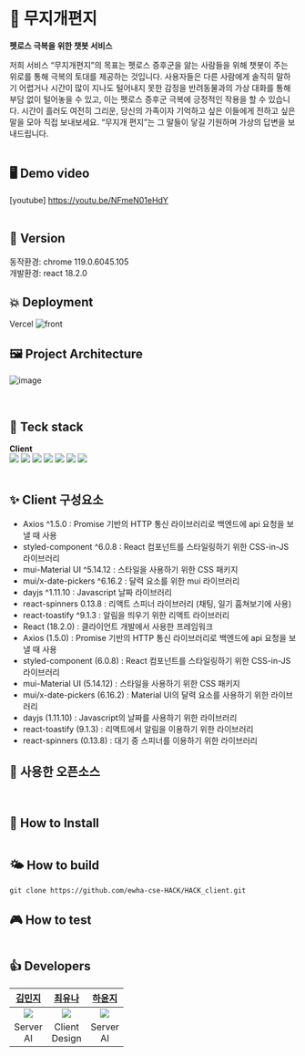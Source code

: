 # 🌈 무지개편지
<b>펫로스 극복을 위한 챗봇 서비스</b>

저희 서비스 “무지개편지”의 목표는 펫로스 증후군을 앓는 사람들을 위해 챗봇이 주는 위로를 통해 극복의 토대를 제공하는 것입니다. 사용자들은 다른 사람에게 솔직히 말하기 어렵거나 시간이 많이 지나도 털어내지 못한 감정을 반려동물과의 가상 대화를 통해 부담 없이 털어놓을 수 있고, 이는 펫로스 증후군 극복에 긍정적인 작용을 할 수 있습니다. 시간이 흘러도 여전히 그리운, 당신의 가족이자 기억하고 싶은 이들에게 전하고 싶은 말을 모아 직접 보내보세요. “무지개 편지”는 그 말들이 닿길 기원하며 가상의 답변을 보내드립니다.
<br>
<br>

## 🖥️ Demo video
[youtube] https://youtu.be/NFmeN01eHdY
<br>
<br>

## 🚀 Version
동작환경: chrome 119.0.6045.105
<br> 개발환경: react 18.2.0

## 💥 Deployment
Vercel
![front](https://github.com/ewha-cse-HACK/HACK_client/assets/79117648/f1240f60-d42b-4653-aaa7-396e96180860)

## 🖼️ Project Architecture
![image](https://github.com/ewha-cse-HACK/HACK_Server/assets/67634926/99676a61-6f99-48af-8b07-4c52f4c09ec5)
<br>

<br>

## 💪 Teck stack
<b>Client</b> <br>
<img src="https://img.shields.io/badge/HTML5-E34F26?style=for-the-badge&logo=HTML5&logoColor=white"/></a> <img src="https://img.shields.io/badge/CSS3-1572B6?style=for-the-badge&logo=CSS3&logoColor=white"/></a>
<img src="https://img.shields.io/badge/JavaScript-F7DF1E?style=for-the-badge&logo=JavaScript&logoColor=white"/></a>
<img src="https://img.shields.io/badge/styledcomponents-DB7093?style=for-the-badge&logo=styledcomponents&logoColor=white"/></a>
<img src="https://img.shields.io/badge/Vercel-000000?style=for-the-badge&logo=Vercel&logoColor=white"/></a>
<img src="https://img.shields.io/badge/React-61DAFB?style=for-the-badge&logo=React&logoColor=white"/></a>
<img src="https://img.shields.io/badge/Axios-5A29E4?style=for-the-badge&logo=Axios&logoColor=white"/></a>
<br>
<br>

## ✨ Client 구성요소
- Axios ^1.5.0 : Promise 기반의 HTTP 통신 라이브러리로 백엔드에 api 요청을 보낼 때 사용
- styled-component ^6.0.8 : React 컴포넌트를 스타일링하기 위한 CSS-in-JS 라이브러리
- mui-Material UI ^5.14.12 : 스타일을 사용하기 위한 CSS 패키지
- mui/x-date-pickers ^6.16.2 : 달력 요소를 위한 mui 라이브러리
- dayjs ^1.11.10 : Javascript 날짜 라이브러리
- react-spinners 0.13.8 : 리액트 스피너 라이브러리 (채팅, 일기 훔쳐보기에 사용)
- react-toastify ^9.1.3 : 알림을 띄우기 위한 리액트 라이브러리
- React (18.2.0) : 클라이언트 개발에서 사용한 프레임워크
- Axios (1.5.0) : Promise 기반의 HTTP 통신 라이브러리로 백엔드에 api 요청을 보낼 때 사용
- styled-component (6.0.8) : React 컴포넌트를 스타일링하기 위한 CSS-in-JS 라이브러리
- mui-Material UI (5.14.12) : 스타일을 사용하기 위한 CSS 패키지
- mui/x-date-pickers (6.16.2) : Material UI의 달력 요소를 사용하기 위한 라이브러리
- dayjs (1.11.10) : Javascript의 날짜를 사용하기 위한 라이브러리
- react-toastify (9.1.3) : 리액트에서 알림을 이용하기 위한 라이브러리
- react-spinners (0.13.8) : 대기 중 스피너를 이용하기 위한 라이브러리

## 🧩 사용한 오픈소스

<br>


## 🌟 How to Install
~~~

~~~

## 🌤️ How to build
~~~
git clone https://github.com/ewha-cse-HACK/HACK_client.git
~~~

## 🎮 How to test
~~~

~~~


## 👍 Developers
<table>
  <thead>
    <tr>
        <th align=center><a href="https://github.com/minji1289">김민지</a></td>
        <th align=center><a href="https://github.com/ehvzmf">최유나</a></td>
        <th align=center><a href="https://github.com/yunji118">하윤지</a></td>
    </tr>
  </thead>
    <tr>
        <td align=center><img src = "https://github.com/ewha-cse-HACK/HACK_Server/assets/67634926/b9b5e64d-45d7-4a6d-af6f-7d7456c10da8"></td>
        <td align=center><img src = "https://github.com/ewha-cse-HACK/HACK_Server/assets/67634926/5b560b07-6128-4b81-aa64-e3093d7f77ed"></td>
        <td align=center><img src = "https://github.com/ewha-cse-HACK/HACK_Server/assets/67634926/5580da4f-6b71-4d2e-9a25-96889a4c48ca"></td>
    </tr>
    <tr>
        <td align=center>Server<br>AI</td>
        <td align=center>Client<br>Design</td>
        <td align=center>Server<br>AI</td>
    </tr>
</table>
<br>



